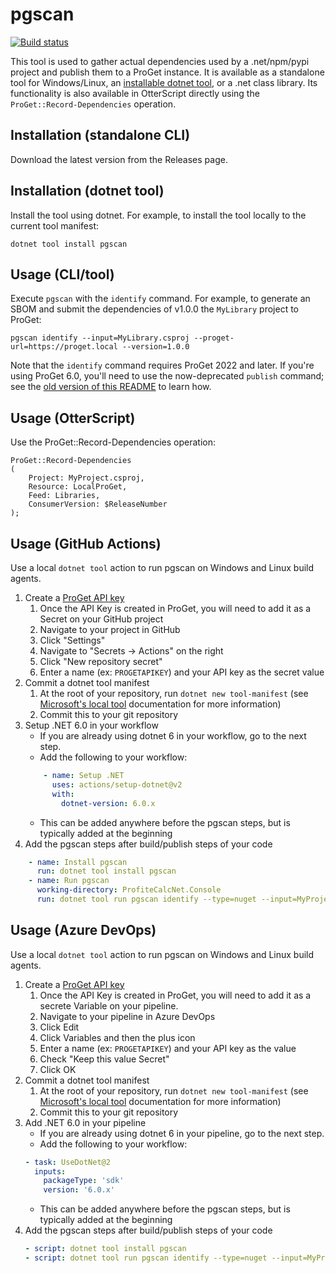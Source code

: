 # pgscan

[![Build status](https://buildmaster.inedo.com/api/ci-badges/image?API_Key=badges&$ApplicationId=78)](https://buildmaster.inedo.com/api/ci-badges/link?API_Key=badges&$ApplicationId=78)

This tool is used to gather actual dependencies used by a .net/npm/pypi project and publish them to a ProGet instance. It is available as a standalone tool
for Windows/Linux, an [installable dotnet tool](https://docs.microsoft.com/en-us/dotnet/core/tools/global-tools), or a .net class library. Its functionality
is also available in OtterScript directly using the `ProGet::Record-Dependencies` operation.

## Installation (standalone CLI)

Download the latest version from the Releases page.


## Installation (dotnet tool)

Install the tool using dotnet. For example, to install the tool locally to the current tool manifest:

```Batchfile
dotnet tool install pgscan
```

## Usage (CLI/tool)

Execute `pgscan` with the `identify` command. For example, to generate an SBOM and submit the dependencies of v1.0.0 the `MyLibrary` project to ProGet:

```Batchfile
pgscan identify --input=MyLibrary.csproj --proget-url=https://proget.local --version=1.0.0
```

Note that the `identify` command requires ProGet 2022 and later. If you're using ProGet 6.0, you'll need to use the now-deprecated `publish` command; see the [old version of this README](https://github.com/Inedo/pgscan/blob/8844ef83a44258d944a0c0626e5f234da0533d21/README.md#usage-clitool) to learn how.


## Usage (OtterScript)

Use the ProGet::Record-Dependencies operation:

```
ProGet::Record-Dependencies
(
    Project: MyProject.csproj,
    Resource: LocalProGet,
    Feed: Libraries,
    ConsumerVersion: $ReleaseNumber
);
```

## Usage (GitHub Actions)

Use a local `dotnet tool` action to run pgscan on Windows and Linux build agents.

1. Create a [ProGet API key](https://docs.inedo.com/docs/proget-administration-security-api-keys)
   1. Once the API Key is created in ProGet, you will need to add it as a Secret on your GitHub project
   2. Navigate to your project in GitHub
   3. Click "Settings"
   4. Navigate to "Secrets -> Actions" on the right
   5. Click "New repository secret"
   6. Enter a name (ex: `PROGETAPIKEY`) and your API key as the secret value
2. Commit a dotnet tool manifest
   1. At the root of your repository, run `dotnet new tool-manifest` (see [Microsoft's local tool](https://docs.microsoft.com/en-us/dotnet/core/tools/local-tools-how-to-use#create-a-manifest-file) documentation for more information)
   2. Commit this to your git repository
3. Setup .NET 6.0 in your workflow
   - If you are already using dotnet 6 in your workflow, go to the next step.
   - Add the following to your workflow:
    ```yaml
        - name: Setup .NET
          uses: actions/setup-dotnet@v2
          with:
            dotnet-version: 6.0.x
    ```
    - This can be added anywhere before the pgscan steps, but is typically added at the beginning
4. Add the pgscan steps after build/publish steps of your code
```yaml
    - name: Install pgscan
      run: dotnet tool install pgscan
    - name: Run pgscan
      working-directory: ProfiteCalcNet.Console
      run: dotnet tool run pgscan identify --type=nuget --input=MyProject.csproj --project-name=MyProject --version=1.0.0 --project-type=application --proget-url=https://proget.local --api-key=${{ secrets.PROGETAPIKEY }}
```


## Usage (Azure DevOps)

Use a local `dotnet tool` action to run pgscan on Windows and Linux build agents.

1. Create a [ProGet API key](https://docs.inedo.com/docs/proget-administration-security-api-keys)
   1. Once the API Key is created in ProGet, you will need to add it as a secrete Variable on your pipeline.
   2. Navigate to your pipeline in Azure DevOps
   3. Click Edit
   4. Click Variables and then the plus icon
   5. Enter a name (ex: `PROGETAPIKEY`) and your API key as the value
   6. Check "Keep this value Secret"
   7. Click OK
2. Commit a dotnet tool manifest
   1. At the root of your repository, run `dotnet new tool-manifest` (see [Microsoft's local tool](https://docs.microsoft.com/en-us/dotnet/core/tools/local-tools-how-to-use#create-a-manifest-file) documentation for more information)
   2. Commit this to your git repository
3. Add .NET 6.0 in your pipeline
   - If you are already using dotnet 6 in your pipeline, go to the next step.
   - Add the following to your workflow:
    ```yaml
    - task: UseDotNet@2
      inputs:
        packageType: 'sdk'
        version: '6.0.x'
    ```
    - This can be added anywhere before the pgscan steps, but is typically added at the beginning
4. Add the pgscan steps after build/publish steps of your code
   ```yaml
   - script: dotnet tool install pgscan
   - script: dotnet tool run pgscan identify --type=nuget --input=MyProject.csproj --project-name=MyProject --version=1.0.0 --project-type=application --proget-url=https://proget.local --api-key=$(PROGETAPIKEY)
   ```
